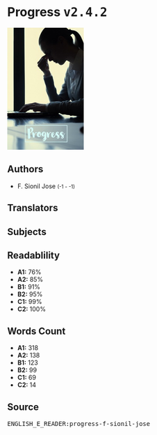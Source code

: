 # Progress <kbd>v2.4.2</kbd>

![](./cover.medium.jpg "")

## Authors


 - F. Sionil Jose <small>(-1 - -1)</small>

## Translators



## Subjects



## Readablility


 - **A1:** 76%
 - **A2:** 85%
 - **B1:** 91%
 - **B2:** 95%
 - **C1:** 99%
 - **C2:** 100%

## Words Count


 - **A1:** 318
 - **A2:** 138
 - **B1:** 123
 - **B2:** 99
 - **C1:** 69
 - **C2:** 14

## Source


<kbd>ENGLISH_E_READER:progress-f-sionil-jose</kbd>

